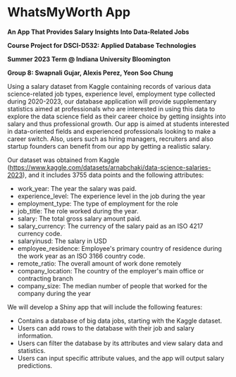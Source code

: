 # WhatsMyWorth App
**An App That Provides Salary Insights Into Data-Related Jobs**

**Course Project for DSCI-D532: Applied Database Technologies**

**Summer 2023 Term @ Indiana University Bloomington**

**Group 8: Swapnali Gujar, Alexis Perez, Yeon Soo Chung**

Using a salary dataset from Kaggle containing records of various data science-related job types, experience level, employment type collected during 2020-2023, our database application will provide supplementary statistics aimed at professionals who are interested in using this data to explore the data science field as their career choice by getting insights into salary and thus professional growth. Our app is aimed at students interested in data-oriented fields and experienced professionals looking to make a career switch. Also, users such as hiring managers, recruiters and also startup founders can benefit from our app by getting a realistic salary.

Our dataset was obtained from Kaggle (https://www.kaggle.com/datasets/arnabchaki/data-science-salaries-2023), and it includes 3755 data points and the following attributes:

+ work_year: The year the salary was paid.
+ experience_level: The experience level in the job during the year
+ employment_type: The type of employment for the role
+ job_title: The role worked during the year.
+ salary: The total gross salary amount paid.
+ salary_currency: The currency of the salary paid as an ISO 4217 currency code.
+ salaryinusd: The salary in USD
+ employee_residence: Employee's primary country of residence during the work year as an ISO 3166 country code.
+ remote_ratio: The overall amount of work done remotely
+ company_location: The country of the employer's main office or contracting branch
+ company_size: The median number of people that worked for the company during the year

We will develop a Shiny app that will include the following features:

+ Contains a database of big data jobs, starting with the Kaggle dataset.
+ Users can add rows to the database with their job and salary information.
+ Users can filter the database by its attributes and view salary data and statistics.
+ Users can input specific attribute values, and the app will output salary predictions.
